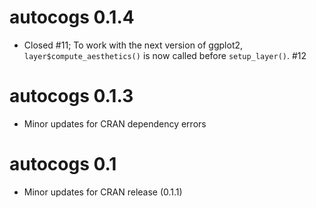 # autocogs 0.1.4

- Closed #11; To work with the next version of ggplot2, `layer$compute_aesthetics()` is now called before `setup_layer()`. #12
# autocogs 0.1.3

- Minor updates for CRAN dependency errors

# autocogs 0.1

- Minor updates for CRAN release (0.1.1)
